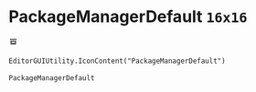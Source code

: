 # PackageManagerDefault `16x16`
<img src="/img/PackageManagerDefault.png" width=16 height=16>

``` CSharp
EditorGUIUtility.IconContent("PackageManagerDefault")
```
```
PackageManagerDefault
```
